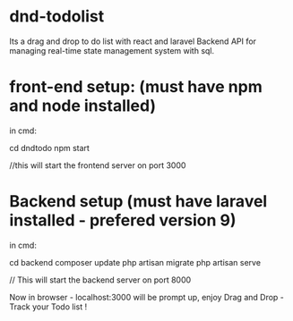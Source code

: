 # dnd-todolist
 Its a drag and drop to do list with react and laravel Backend API for managing real-time state management system with sql. 

# front-end setup: (must have npm and node installed)
 in cmd:
 
 cd dndtodo
 npm start

//this will start the frontend server on port 3000

# Backend setup (must have laravel installed - prefered version 9)
  in cmd:
  
  cd backend
  composer update 
  php artisan migrate
  php artisan serve

// This will start the backend server on port 8000

Now in browser - localhost:3000  will be prompt up, enjoy Drag and Drop - Track your Todo list !
